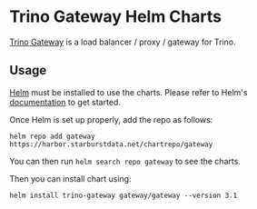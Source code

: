 
Trino Gateway Helm Charts
===========

[Trino Gateway](https://github.com/trinodb/trino-gateway) is a load balancer / proxy / gateway for Trino.


## Usage

[Helm](https://helm.sh) must be installed to use the charts.
Please refer to Helm's [documentation](https://helm.sh/docs/) to get started.

Once Helm is set up properly, add the repo as follows:

```console
helm repo add gateway https://harbor.starburstdata.net/chartrepo/gateway 
```

You can then run `helm search repo gateway` to see the charts.

Then you can install chart using:

```console
helm install trino-gateway gateway/gateway --version 3.1
```
